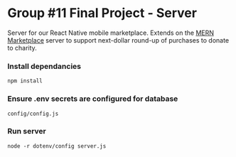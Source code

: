 # Group #11 Final Project - Server

Server for our React Native mobile marketplace. Extends on the [MERN Marketplace](https://github.com/shamahoque/mern-marketplace/tree/master) server to support next-dollar round-up of purchases to donate to charity.

### Install dependancies
    npm install
    
### Ensure .env secrets are configured for database
    config/config.js

### Run server
    node -r dotenv/config server.js
